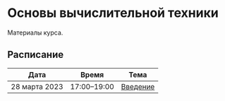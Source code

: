 # Основы вычислительной техники
Материалы курса.
## Расписание
| Дата          | Время             |   Тема                |
|---------------|-------------------|-----------------------|
| 28 марта 2023 | 17:00&ndash;19:00 | [Введение](./01_intro)|
